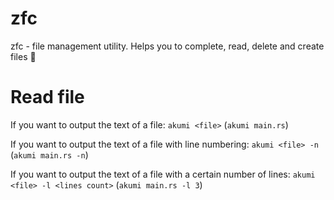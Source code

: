 # zfc
zfc - file management utility. Helps you to complete, read, delete and create files 🌺

# Read file
If you want to output the text of a file:
`akumi <file>` (`akumi main.rs`)

If you want to output the text of a file with line numbering:
`akumi <file> -n` (`akumi main.rs -n`)

If you want to output the text of a file with a certain number of lines:
`akumi <file> -l <lines count>` (`akumi main.rs -l 3`)
